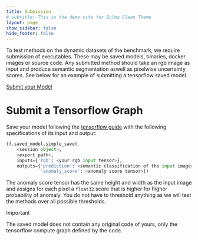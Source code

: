 ```yaml
---
title: Submission
# subtitle: This is the demo site for Bulma Clean Theme
layout: page
show_sidebar: false
hide_footer: false
---
```

To test methods on the dynamic datasets of the benchmark, we require submission of executables. These may be saved models, binaries, docker images or source code. Any submitted method should take an rgb image as input and produce semantic segmentation aswell as pixelwise uncertainty scores. See below for an example of submitting a tensorflow saved model.

<a class="button is-primary" target="_blank" href="https://forms.gle/Rrc9nWuxsmks9CuX7">Submit your Model</a>

# Submit a Tensorflow Graph
Save your model following the [tensorflow guide](https://www.tensorflow.org/guide/saved_model) with the following specifications of its input and output:

```python
tf.saved_model.simple_save(
    <session object>,
    <export path>,
    inputs={'rgb': <your rgb input tensor>},
    outputs={'prediction': <semantic classification of the input image>,
             'anomaly_score': <anomaly score tensor>})
```
The anomaly score tensor has the same height and width as the input image and assigns for each pixel a `float32` score that is higher for higher probability of anomaly. You do not have to threshold anything as we will test the methods over all possible thresholds.

<article class="message is-warning">
  <div class="message-header">
    <p>Important</p>
  </div>
  <div class="message-body">
    The saved model does not contain any original code of yours, only the tensorflow compute graph defined by the code.
  </div>
</article>
